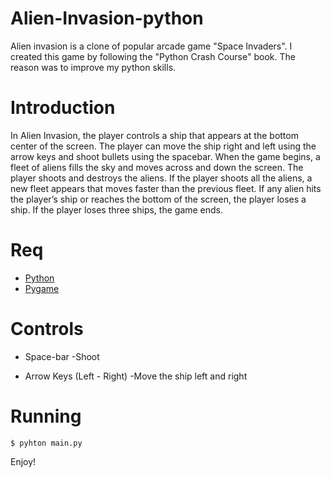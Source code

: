 # Alien-Invasion-python
Alien invasion is a clone of popular arcade game "Space Invaders". I created this game by following the "Python Crash Course" book. The reason was to improve my python skills.

# Introduction
In Alien Invasion, the player controls a ship that appears at
the bottom center of the screen. The player can move the ship
right and left using the arrow keys and shoot bullets using the
spacebar. When the game begins, a fleet of aliens fills the sky
and moves across and down the screen. The player shoots and
destroys the aliens. If the player shoots all the aliens, a new fleet appears that moves faster than the previous fleet. If any alien hits the player’s ship or reaches the bottom of the screen, the player loses a ship. If the player loses three ships, the game ends.

# Req
- [Python](https://www.python.org/)
- [Pygame](https://www.pygame.org/)

# Controls

- Space-bar
 -Shoot

- Arrow Keys (Left - Right)
 -Move the ship left and right

# Running

```
$ pyhton main.py
```

Enjoy!
